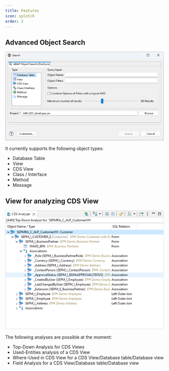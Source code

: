 ```yaml
---
title: Features
icon: splotch
order: 2
---
```


## Advanced Object Search

![Object Search Dialog](./img/ObjectSearch-Dialog.png)

It currently supports the following object types:

- Database Table
- View
- CDS View
- Class / Interface
- Method
- Message

## View for analyzing CDS View  

![Example for CDS Top Down Analysis](./img/cds-top-down-analysis.png)

The following analyses are possible at the moment:

- Top-Down Analysis for CDS Views
- Used-Entities analysis of a CDS View
- Where-Used in CDS View for a CDS View/Database table/Database view
- Field Analysis for a CDS View/Database table/Database view
